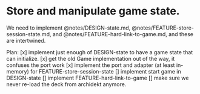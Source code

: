 # Store and manipulate game state.

We need to implement @notes/DESIGN-state.md, @notes/FEATURE-store-session-state.md, and @notes/FEATURE-hard-link-to-game.md, and these are intertwined.

Plan:
[x] implement just enough of DESIGN-state to have a game state that can initialize.
[x] get the old Game implementation out of the way, it confuses the port work
[x] implement the port and adapter (at least in-memory) for FEATURE-store-session-state
[] implement start game in DESIGN-state
[] implement FEATURE-hard-link-to-game
[] make sure we never re-load the deck from archidekt anymore.
